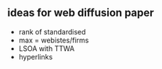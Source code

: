 ## ideas for web diffusion paper

- rank of standardised
- max = webistes/firms
- LSOA with TTWA
- hyperlinks
